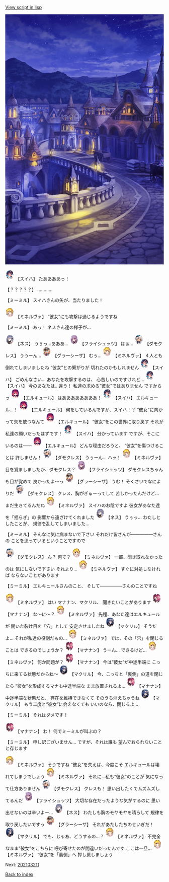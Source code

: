 [View script in lisp](../scripts/202103200.txt)

![town_night_2.png](../images/backgrounds/town_night_2.png)

<img src="../images/units/6401711.png" alt="6401711.png" height="34"/>
【スイハ】
たああああっ！

【？？？？？】
…………

【ミーミル】
スイハさんの矢が、当たりました！

<img src="../images/units/302511.png" alt="302511.png" height="34"/>
【ミネルヴァ】
“彼女”にも攻撃は通じるようですね

【ミーミル】
あっ！
ネスさん達の様子が…

<img src="../images/units/602011.png" alt="602011.png" height="34"/>
【ネス】
うぅっ…あああ…

<img src="../images/units/502711.png" alt="502711.png" height="34"/>
【フライシュッツ】
はぁ…

<img src="../images/units/103511.png" alt="103511.png" height="34"/>
【ダモクレス】
ううーん…

<img src="../images/units/302611.png" alt="302611.png" height="34"/>
【グラーシーザ】
むぅ…

<img src="../images/units/302511.png" alt="302511.png" height="34"/>
【ミネルヴァ】
４人とも倒れてしまいましたね
“彼女”との繋がりが
切れたのかもしれません

<img src="../images/units/6401711.png" alt="6401711.png" height="34"/>
【スイハ】
ごめんなさい…
あなたを攻撃するのは、
心苦しいのですけれど…

<img src="../images/units/6401711.png" alt="6401711.png" height="34"/>
【スイハ】
今のあなたは…違う！
私達の求める“彼女”ではありません
ですからっ

<img src="../images/units/3202511.png" alt="3202511.png" height="34"/>
【エルキュール】
はああああああああ！

<img src="../images/units/6401711.png" alt="6401711.png" height="34"/>
【スイハ】
エルキュール…！

<img src="../images/units/3202511.png" alt="3202511.png" height="34"/>
【エルキュール】
何をしているんですか、スイハ！？
“彼女”に向かって矢を放つなんて

<img src="../images/units/3202511.png" alt="3202511.png" height="34"/>
【エルキュール】
“彼女”をこの世界に取り戻す
それが私達の願いだったはずです！

<img src="../images/units/6401711.png" alt="6401711.png" height="34"/>
【スイハ】
分かっています
ですが、そこにいるのは――

<img src="../images/units/3202511.png" alt="3202511.png" height="34"/>
【エルキュール】
どんな理由だろうと、
“彼女”を傷つけることは
許しません！

<img src="../images/units/103511.png" alt="103511.png" height="34"/>
【ダモクレス】
うぅーん…
ハッ！

<img src="../images/units/302511.png" alt="302511.png" height="34"/>
【ミネルヴァ】
目を覚ましましたか、ダモクレス？

<img src="../images/units/502711.png" alt="502711.png" height="34"/>
【フライシュッツ】
ダモクレスちゃんも目が覚めて
良かったよ～っ

<img src="../images/units/302611.png" alt="302611.png" height="34"/>
【グラーシーザ】
うむ！
そくさいでなによりだ

<img src="../images/units/103511.png" alt="103511.png" height="34"/>
【ダモクレス】
クレス、胸がぎゅーってして
苦しかったんだけど…
まだ生きてるんだね

<img src="../images/units/302511.png" alt="302511.png" height="34"/>
【ミネルヴァ】
スイハのお陰ですよ
彼女があなた達を「揺らぎ」の
影響から遠ざけてくれました

<img src="../images/units/602011.png" alt="602011.png" height="34"/>
【ネス】
うぅっ…
わたしとしたことが、
規律を乱してしまいました…

【ミーミル】
そんなに気に病まないで下さい
それだけ皆さんが―――――さんの
ことを思っているということですので

<img src="../images/units/103511.png" alt="103511.png" height="34"/>
【ダモクレス】
ん？
何て？

<img src="../images/units/302511.png" alt="302511.png" height="34"/>
【ミネルヴァ】
一部、聞き取れなかったのは
気にしないで下さい
それより…

<img src="../images/units/302511.png" alt="302511.png" height="34"/>
【ミネルヴァ】
すぐに対処しなければ
ならないことがあります

【ミーミル】
エルキュールさんのこと、
そして―――――さんのことですね

<img src="../images/units/302511.png" alt="302511.png" height="34"/>
【ミネルヴァ】
はい
マナナン、マクリル、
聞きたいことがあります

<img src="../images/units/6504011.png" alt="6504011.png" height="34"/>
【マナナン】
な～に～？

<img src="../images/units/302511.png" alt="302511.png" height="34"/>
【ミネルヴァ】
先程、あなた達はエルキュールが
開いた裂け目を「穴」として
安定させましたね

<img src="../images/units/6603811.png" alt="6603811.png" height="34"/>
【マクリル】
そうだよ…
それが私達の役割だもの…

<img src="../images/units/302511.png" alt="302511.png" height="34"/>
【ミネルヴァ】
では、その「穴」を閉じることは
できるのでしょうか？

<img src="../images/units/6504011.png" alt="6504011.png" height="34"/>
【マナナン】
うーん…
できるけど…

<img src="../images/units/302511.png" alt="302511.png" height="34"/>
【ミネルヴァ】
何か問題が？

<img src="../images/units/6504011.png" alt="6504011.png" height="34"/>
【マナナン】
今は“彼女”が中途半端に
こっちに来てる状態だからね～

<img src="../images/units/6603811.png" alt="6603811.png" height="34"/>
【マクリル】
今、こっちと「裏側」の道を閉じたら
“彼女”を形成するマナも中途半端な
まま放置されるよ…

<img src="../images/units/6504011.png" alt="6504011.png" height="34"/>
【マナナン】
中途半端な状態だと、
存在を維持できなくて
そのうち消えちゃうね

<img src="../images/units/6603811.png" alt="6603811.png" height="34"/>
【マクリル】
もう二度と“彼女”に会えなくても
いいのなら、閉じるよ…

【ミーミル】
それはダメです！

<img src="../images/units/6504011.png" alt="6504011.png" height="34"/>
【マナナン】
わ！
何でミーミルが叫ぶの？

【ミーミル】
申し訳ございません…
ですが、それは誰も
望んでおられないことと存じます

<img src="../images/units/302511.png" alt="302511.png" height="34"/>
【ミネルヴァ】
そうですね
“彼女”を失えば、今度こそ
エルキュールは壊れてしまうでしょう

<img src="../images/units/302511.png" alt="302511.png" height="34"/>
【ミネルヴァ】
それに…私も“彼女”のことが
気になって仕方ありません

<img src="../images/units/103511.png" alt="103511.png" height="34"/>
【ダモクレス】
クレスも！
思い出したくてムズムズしてるんだ

<img src="../images/units/502711.png" alt="502711.png" height="34"/>
【フライシュッツ】
大切な存在だったような気がするのに
思い出せないのは辛いよー…

<img src="../images/units/602011.png" alt="602011.png" height="34"/>
【ネス】
わたしも胸のモヤモヤを晴らして
規律を取り戻したいですっ

<img src="../images/units/302611.png" alt="302611.png" height="34"/>
【グラーシーザ】
それがあたしたちのせいぎだ！

<img src="../images/units/6603811.png" alt="6603811.png" height="34"/>
【マクリル】
でも、じゃあ、どうするの…？

<img src="../images/units/302511.png" alt="302511.png" height="34"/>
【ミネルヴァ】
不完全なまま“彼女”をこちらに
呼び寄せたのが間違いだったんです
ここは一旦…

<img src="../images/units/302511.png" alt="302511.png" height="34"/>
【ミネルヴァ】
“彼女”を「裏側」へ
押し戻しましょう


Next: [202103211](202103211.md)

[Back to index](index.md)
